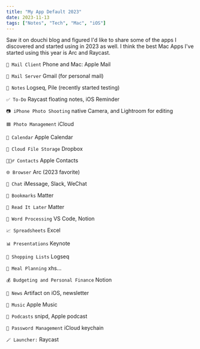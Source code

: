 ```yaml
---
title: "My App Default 2023"
date: 2023-11-13
tags: ["Notes", "Tech", "Mac", "iOS"]
---
```

Saw it on douchi blog and figured I'd like to share some of the apps I discovered and started using in 2023 as well. I think the best Mac Apps I've started using this year is Arc and Raycast. 


`📨 Mail Client` Phone and Mac: Apple Mail 

`📮 Mail Server` Gmail (for personal mail)

`📝 Notes` Logseq, Pile (recently started testing)

`✅ To-Do` Raycast floating notes, iOS Reminder

`📷 iPhone Photo Shooting` native Camera, and Lightroom for editing

`🟦 Photo Management` iCloud

`📆 Calendar` Apple Calendar

`📁 Cloud File Storage` Dropbox

`🙍🏻‍♂️ Contacts` Apple Contacts

`🌐 Browser` Arc (2023 favorite)

`💬 Chat` iMessage, Slack, WeChat

`🔖 Bookmarks` Matter

`📑 Read It Later` Matter

`📜 Word Processing` VS Code, Notion

`📈 Spreadsheets` Excel

`📊 Presentations` Keynote

`🛒 Shopping Lists` Logseq

`🍴 Meal Planning` xhs…

`💰 Budgeting and Personal Finance` Notion

`📰 News` Artifact on iOS, newsletter 

`🎵 Music` Apple Music

`🎤 Podcasts` snipd, Apple podcast 

`🔐 Password Management` iCloud keychain 

`🪄 Launcher:` Raycast